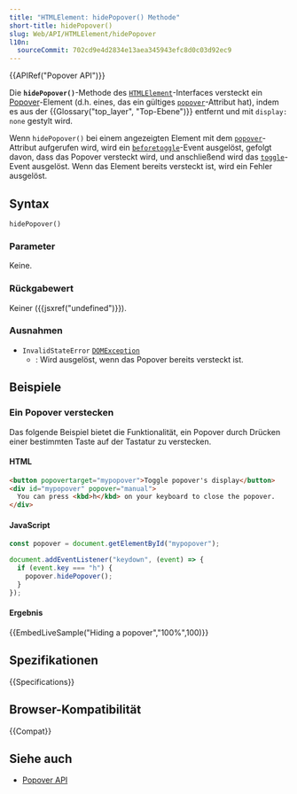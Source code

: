 ```yaml
---
title: "HTMLElement: hidePopover() Methode"
short-title: hidePopover()
slug: Web/API/HTMLElement/hidePopover
l10n:
  sourceCommit: 702cd9e4d2834e13aea345943efc8d0c03d92ec9
---
```


{{APIRef("Popover API")}}

Die **`hidePopover()`**-Methode des [`HTMLElement`](/de/docs/Web/API/HTMLElement)-Interfaces versteckt ein [Popover](/de/docs/Web/API/Popover_API)-Element (d.h. eines, das ein gültiges [`popover`](/de/docs/Web/HTML/Global_attributes/popover)-Attribut hat), indem es aus der {{Glossary("top_layer", "Top-Ebene")}} entfernt und mit `display: none` gestylt wird.

Wenn `hidePopover()` bei einem angezeigten Element mit dem [`popover`](/de/docs/Web/HTML/Global_attributes/popover)-Attribut aufgerufen wird, wird ein [`beforetoggle`](/de/docs/Web/API/HTMLElement/beforetoggle_event)-Event ausgelöst, gefolgt davon, dass das Popover versteckt wird, und anschließend wird das [`toggle`](/de/docs/Web/API/HTMLElement/toggle_event)-Event ausgelöst. Wenn das Element bereits versteckt ist, wird ein Fehler ausgelöst.

## Syntax

```js-nolint
hidePopover()
```

### Parameter

Keine.

### Rückgabewert

Keiner ({{jsxref("undefined")}}).

### Ausnahmen

- `InvalidStateError` [`DOMException`](/de/docs/Web/API/DOMException)
  - : Wird ausgelöst, wenn das Popover bereits versteckt ist.

## Beispiele

### Ein Popover verstecken

Das folgende Beispiel bietet die Funktionalität, ein Popover durch Drücken einer bestimmten Taste auf der Tastatur zu verstecken.

#### HTML

```html
<button popovertarget="mypopover">Toggle popover's display</button>
<div id="mypopover" popover="manual">
  You can press <kbd>h</kbd> on your keyboard to close the popover.
</div>
```

#### JavaScript

```js
const popover = document.getElementById("mypopover");

document.addEventListener("keydown", (event) => {
  if (event.key === "h") {
    popover.hidePopover();
  }
});
```

#### Ergebnis

{{EmbedLiveSample("Hiding a popover","100%",100)}}

## Spezifikationen

{{Specifications}}

## Browser-Kompatibilität

{{Compat}}

## Siehe auch

- [Popover API](/de/docs/Web/API/Popover_API)
